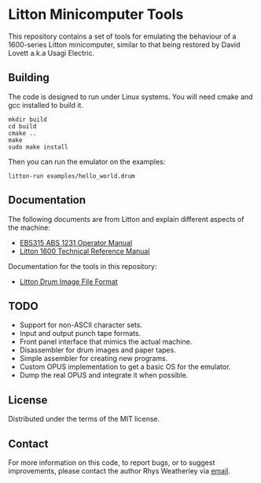 Litton Minicomputer Tools
=========================

This repository contains a set of tools for emulating the behaviour
of a 1600-series Litton minicomputer, similar to that being restored by
David Lovett a.k.a Usagi Electric.

## Building

The code is designed to run under Linux systems.  You will need
cmake and gcc installed to build it.

    mkdir build
    cd build
    cmake ..
    make
    sudo make install

Then you can run the emulator on the examples:

    litton-run examples/hello_world.drum

## Documentation

The following documents are from Litton and explain different aspects
of the machine:

* [EBS315 ABS 1231 Operator Manual](http://www.bitsavers.org/pdf/litton/EBS315_ABS_1231_Operator_Manual_1969.pdf)
* [Litton 1600 Technical Reference Manual](http://www.bitsavers.org/pdf/litton/Litton1600_TechnicalRefMan.pdf)

Documentation for the tools in this repository:

* [Litton Drum Image File Format](doc/drum-image-format.md)

## TODO

* Support for non-ASCII character sets.
* Input and output punch tape formats.
* Front panel interface that mimics the actual machine.
* Disassembler for drum images and paper tapes.
* Simple assembler for creating new programs.
* Custom OPUS implementation to get a basic OS for the emulator.
* Dump the real OPUS and integrate it when possible.

## License

Distributed under the terms of the MIT license.

## Contact

For more information on this code, to report bugs, or to suggest
improvements, please contact the author Rhys Weatherley via
[email](mailto:rhys.weatherley@gmail.com).
